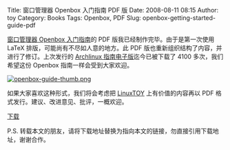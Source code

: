 Title: 窗口管理器 Openbox 入门指南 PDF 版
Date: 2008-08-11 08:15
Author: toy
Category: Books
Tags: Openbox, PDF
Slug: openbox-getting-started-guide-pdf

[窗口管理器 Openbox 入门指南](http://linuxtoy.org/tag/guide)的 PDF
版我已经制作完毕。由于是第一次使用 LaTeX
排版，可能尚有不尽如人意的地方。此 PDF
版也重新组织结构了内容，并进行了修订。上次发行的 [Archlinux
指南电子版](http://linuxtoy.org/archives/archlinux-guide.html)迄今已被下载了
4100 多次，我们希望这份 Openbox 指南一样会受到大家欢迎。

[![openbox-guide-thumb.png](http://i.linuxtoy.org/i/2008/08/openbox-guide-thumb.png)](http://i.linuxtoy.org/i/2008/08/openbox-guide.png)

如果大家喜欢这种形式，我们将会考虑把 [LinuxTOY](http://linuxtoy.org)
上有价值的内容再以 PDF 格式发行。建议、改进意见、批评，一概欢迎。

[下载](http://i.linuxtoy.org/files/pdf/openbox-guide.pdf)

P.S.
转载本文的朋友，请将下载地址替换为指向本文的链接，勿直接引用下载地址，谢谢合作。
